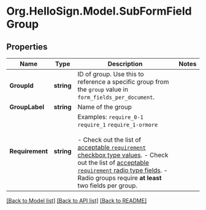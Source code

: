 # Org.HelloSign.Model.SubFormFieldGroup

## Properties

Name | Type | Description | Notes
------------ | ------------- | ------------- | -------------
**GroupId** | **string** |  ID of group. Use this to reference a specific group from the `group` value in `form_fields_per_document`.  | 
**GroupLabel** | **string** |  Name of the group  | 
**Requirement** | **string** |  Examples: `require_0-1` `require_1` `require_1-ormore`<br><br>- Check out the list of [acceptable `requirement` checkbox type values](/api/reference/constants/#checkbox-field-grouping). - Check out the list of [acceptable `requirement` radio type fields](/api/reference/constants/#radio-field-grouping). - Radio groups require **at least** two fields per group.  | 

[[Back to Model list]](../README.md#documentation-for-models) [[Back to API list]](../README.md#documentation-for-api-endpoints) [[Back to README]](../README.md)

